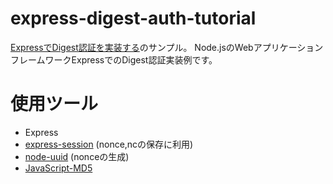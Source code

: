 # express-digest-auth-tutorial

[ExpressでDigest認証を実装する](https://irisash.com/express/digest_auth/)のサンプル。
Node.jsのWebアプリケーションフレームワークExpressでのDigest認証実装例です。  

# 使用ツール

- Express
- [express-session](https://github.com/expressjs/session) (nonce,ncの保存に利用)
- [node-uuid](https://github.com/kelektiv/node-uuid) (nonceの生成)
- [JavaScript-MD5](https://github.com/blueimp/JavaScript-MD5)
